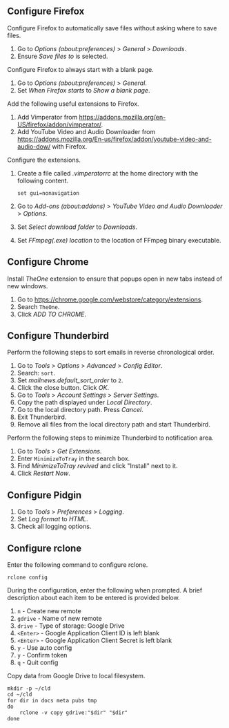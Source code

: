 Configure Firefox
-----------------
Configure Firefox to automatically save files without asking where to
save files.

 1. Go to *Options (about:preferences)* > *General* > *Downloads*.
 2. Ensure *Save files to* is selected.

Configure Firefox to always start with a blank page.

 1. Go to *Options (about:preferences)* > *General*.
 2. Set *When Firefox starts* to *Show a blank page*.

Add the following useful extensions to Firefox.

 1. Add Vimperator from
    <https://addons.mozilla.org/en-US/firefox/addon/vimperator/>.
 2. Add YouTube Video and Audio Downloader from
    <https://addons.mozilla.org/En-us/firefox/addon/youtube-video-and-audio-dow/>
    with Firefox.

Configure the extensions.

 1. Create a file called *.vimperatorrc* at the home directory with the
    following content.

        set gui=nonavigation

 2. Go to *Add-ons (about:addons)* > *YouTube Video and Audio Downloader* >
    *Options*.

 3. Set *Select download folder* to *Downloads*.

 4. Set *FFmpeg(.exe) location* to the location of FFmpeg binary
    executable.


Configure Chrome
----------------
Install *TheOne* extension to ensure that popups open in new tabs
instead of new windows.

 1. Go to <https://chrome.google.com/webstore/category/extensions>.
 2. Search `TheOne`.
 3. Click *ADD TO CHROME*.


Configure Thunderbird
---------------------
Perform the following steps to sort emails in reverse chronological
order.

 1. Go to *Tools* > *Options* > *Advanced* > *Config Editor*.
 2. Search: `sort`.
 3. Set *mailnews.default_sort_order* to `2`.
 4. Click the close button. Click *OK*.
 5. Go to *Tools* > *Account Settings* > *Server Settings*.
 6. Copy the path displayed under *Local Directory*.
 7. Go to the local directory path. Press *Cancel*.
 8. Exit Thunderbird.
 9. Remove all files from the local directory path and start
    Thunderbird.

Perform the following steps to minimize Thunderbird to notification
area.

 1. Go to *Tools* > *Get Extensions*.
 2. Enter `MinimizeToTray` in the search box.
 3. Find *MinimizeToTray revived* and click "Install" next to it.
 4. Click *Restart Now*.


Configure Pidgin
----------------
 1. Go to *Tools* > *Preferences* > *Logging*.
 2. Set *Log format* to *HTML*.
 3. Check all logging options.


Configure rclone
----------------
Enter the following command to configure rclone.

    rclone config

During the configuration, enter the following when prompted. A brief
description about each item to be entered is provided below.

 1. `n` - Create new remote
 2. `gdrive` - Name of new remote
 3. `drive` - Type of storage: Google Drive
 4. `<Enter>` - Google Application Client ID is left blank
 5. `<Enter>` - Google Application Client Secret is left blank
 6. `y` - Use auto config
 7. `y` - Confirm token
 8. `q` - Quit config

Copy data from Google Drive to local filesystem.

    mkdir -p ~/cld
    cd ~/cld
    for dir in docs meta pubs tmp
    do
        rclone -v copy gdrive:"$dir" "$dir"
    done
